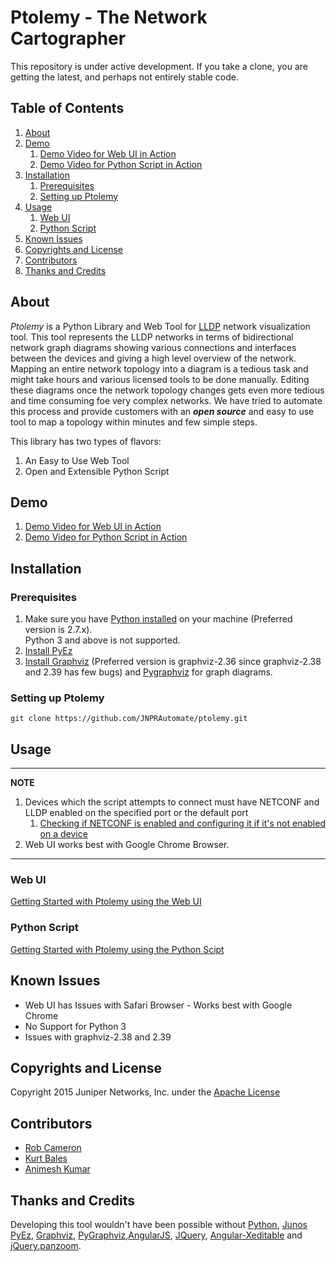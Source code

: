 # Ptolemy - The Network Cartographer

This repository is under active development.  If you take a clone, you are getting the latest, and perhaps not entirely stable code.

## Table of Contents
1. [About](#about)
2. [Demo](#demo)
   1. [Demo Video for Web UI in Action]()
   2. [Demo Video for Python Script in Action]()
3. [Installation](#installation)
   1. [Prerequisites](#prerequisites)
   2. [Setting up Ptolemy](#setting-up-ptolemy)
4. [Usage](#usage)
   1. [Web UI](#web-ui)
   2. [Python Script](#python-script)
5. [Known Issues](#known-issues)
6. [Copyrights and License](#copyrights-and-license)
7. [Contributors](#contributors)
8. [Thanks and Credits](#thanks-and-credits)

## About

_Ptolemy_ is a Python Library and Web Tool for [LLDP](https://en.wikipedia.org/wiki/Link_Layer_Discovery_Protocol) network visualization tool. This tool represents the LLDP networks in terms of bidirectional network graph diagrams showing various connections and interfaces between the devices and giving a high level overview of the network. Mapping an entire network topology into a diagram is a tedious task and might take hours and various licensed tools to be done manually. Editing these diagrams once the network topology changes gets even more tedious and time consuming foe very complex networks. We have tried to automate this process and provide customers with an ***open source*** and easy to use tool to map a topology within minutes and few simple steps.

This library has two types of flavors:
 1. An Easy to Use Web Tool
 2. Open and Extensible Python Script

## Demo
1. [Demo Video for Web UI in Action]()
2. [Demo Video for Python Script in Action]()

## Installation

### Prerequisites
1) Make sure you have [Python installed](https://wiki.python.org/moin/BeginnersGuide/Download) on your machine (Preferred version is 2.7.x). <br/>
  Python 3 and above is not supported.<br/>
2) [Install PyEz](https://techwiki.juniper.net/Automation_Scripting/010_Getting_Started_and_Reference/Junos_PyEZ/Installation)	
3) [Install Graphviz](http://www.graphviz.org/Download..php) (Preferred version is graphviz-2.36 since graphviz-2.38 and 2.39 has few bugs) and [Pygraphviz](http://pygraphviz.github.io/documentation/pygraphviz-1.3rc1/install.html) for graph diagrams.<br/>

### Setting up Ptolemy

```
git clone https://github.com/JNPRAutomate/ptolemy.git
```
	

## Usage

***
__NOTE__
 1. Devices which the script attempts to connect must have NETCONF and LLDP enabled on the specified port or the default port
    1. [Checking if NETCONF is enabled and configuring it if it's not enabled on a device](http://www.juniper.net/techpubs/en_US/junos-pyez1.0/topics/task/troubleshooting/junos-pyez-connection-errors-troubleshooting.html)
 2. Web UI works best with Google Chrome Browser.
 
***

### Web UI

[Getting Started with Ptolemy using the Web UI](USAGE-WEB.md)


### Python Script 

[Getting Started with Ptolemy using the Python Scipt](USAGE-SCRIPT.md)


## Known Issues
- Web UI has Issues with Safari Browser - Works best with Google Chrome
- No Support for Python 3
- Issues with graphviz-2.38 and 2.39

## Copyrights and License

Copyright 2015 Juniper Networks, Inc. under the [Apache License](LICENSE)
  
## Contributors
	
  - [Rob Cameron](https://github.com/RobWC)
  - [Kurt Bales](https://github.com/kwbales)
  - [Animesh Kumar](https://github.com/animesh-kumar)

## Thanks and Credits

Developing this tool wouldn't have been possible without [Python](https://www.python.org), [Junos PyEz](https://github.com/Juniper/py-junos-eznc), [Graphviz](http://www.graphviz.org), [PyGraphviz](http://pygraphviz.github.io),[AngularJS](https://angularjs.org), [JQuery](https://jquery.com), [Angular-Xeditable](http://vitalets.github.io/angular-xeditable/) and [jQuery.panzoom](http://timmywil.github.io/jquery.panzoom/).


